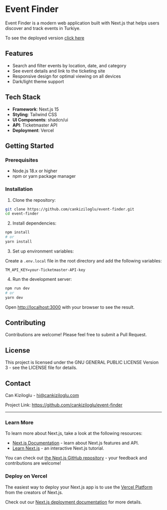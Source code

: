 # Event Finder

Event Finder is a modern web application built with Next.js that helps users discover and track events in Turkiye.

To see the deployed version [click here](https://v0-event-finder-app-88prgxqd1c6.vercel.app/)

## Features

- Search and filter events by location, date, and category
- See event details and link to the ticketing site
- Responsive design for optimal viewing on all devices
- Dark/light theme support

## Tech Stack

- **Framework**: Next.js 15
- **Styling**: Tailwind CSS
- **UI Components**: shadcn/ui
- **API**: Ticketmaster API
- **Deployment**: Vercel

## Getting Started

### Prerequisites

- Node.js 18.x or higher
- npm or yarn package manager

### Installation

1. Clone the repository:

```bash
git clone https://github.com/cankiziloglu/event-finder.git
cd event-finder
```

2. Install dependencies:

```bash
npm install
# or
yarn install
```

3. Set up environment variables:

Create a `.env.local` file in the root directory and add the following variables:

```
TM_API_KEY=your-Ticketmaster-API-key
```

4. Run the development server:

```bash
npm run dev
# or
yarn dev
```

Open [http://localhost:3000](http://localhost:3000) with your browser to see the result.

## Contributing

Contributions are welcome! Please feel free to submit a Pull Request.

## License

This project is licensed under the GNU GENERAL PUBLIC LICENSE Version 3 - see the LICENSE file for details.

## Contact

Can Kiziloglu - hi@cankiziloglu.com

Project Link: https://github.com/cankiziloglu/event-finder

---

### Learn More

To learn more about Next.js, take a look at the following resources:

- [Next.js Documentation](https://nextjs.org/docs) - learn about Next.js features and API.
- [Learn Next.js](https://nextjs.org/learn) - an interactive Next.js tutorial.

You can check out [the Next.js GitHub repository](https://github.com/vercel/next.js) - your feedback and contributions are welcome!

### Deploy on Vercel

The easiest way to deploy your Next.js app is to use the [Vercel Platform](https://vercel.com/new?utm_medium=default-template&filter=next.js&utm_source=create-next-app&utm_campaign=create-next-app-readme) from the creators of Next.js.

Check out our [Next.js deployment documentation](https://nextjs.org/docs/app/building-your-application/deploying) for more details.
